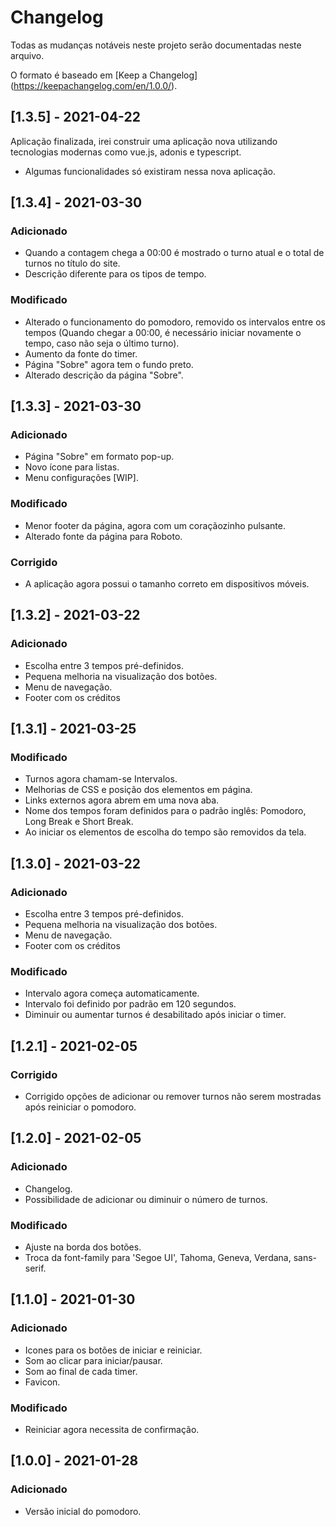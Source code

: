 # Changelog

Todas as mudanças notáveis ​​neste projeto serão documentadas neste arquivo.

O formato é baseado em [Keep a Changelog] (https://keepachangelog.com/en/1.0.0/).

## [1.3.5] - 2021-04-22

Aplicação finalizada, irei construir uma aplicação nova utilizando tecnologias modernas 
como vue.js, adonis e typescript.
- Algumas funcionalidades só existiram nessa nova aplicação.

## [1.3.4] - 2021-03-30

### Adicionado

- Quando a contagem chega a 00:00 é mostrado o turno atual e o total de turnos no título do site.
- Descrição diferente para os tipos de tempo.

### Modificado

- Alterado o funcionamento do pomodoro, removido os intervalos entre os tempos (Quando chegar a 00:00, é necessário iniciar novamente o tempo, caso não seja o último turno).
- Aumento da fonte do timer.
- Página "Sobre" agora tem o fundo preto.
- Alterado descrição da página "Sobre".

## [1.3.3] - 2021-03-30

### Adicionado

- Página "Sobre" em formato pop-up.
- Novo ícone para listas.
- Menu configurações [WIP].

### Modificado

- Menor footer da página, agora com um coraçãozinho pulsante.
- Alterado fonte da página para Roboto.

### Corrigido

- A aplicação agora possui o tamanho correto em dispositivos móveis.

## [1.3.2] - 2021-03-22

### Adicionado

- Escolha entre 3 tempos pré-definidos.
- Pequena melhoria na visualização dos botões.
- Menu de navegação.
- Footer com os créditos

## [1.3.1] - 2021-03-25

### Modificado

- Turnos agora chamam-se Intervalos.
- Melhorias de CSS e posição dos elementos em página.
- Links externos agora abrem em uma nova aba.
- Nome dos tempos foram definidos para o padrão inglês: Pomodoro, Long Break e Short Break.
- Ao iniciar os elementos de escolha do tempo são removidos da tela.

## [1.3.0] - 2021-03-22

### Adicionado

- Escolha entre 3 tempos pré-definidos.
- Pequena melhoria na visualização dos botões.
- Menu de navegação.
- Footer com os créditos

### Modificado

- Intervalo agora começa automaticamente.
- Intervalo foi definido por padrão em 120 segundos.
- Diminuir ou aumentar turnos é desabilitado após iniciar o timer.

## [1.2.1] - 2021-02-05

### Corrigido

- Corrigido opções de adicionar ou remover turnos não serem mostradas após reiniciar o pomodoro.

## [1.2.0] - 2021-02-05

### Adicionado

- Changelog.
- Possibilidade de adicionar ou diminuir o número de turnos.

### Modificado

- Ajuste na borda dos botões.
- Troca da font-family para 'Segoe UI', Tahoma, Geneva, Verdana, sans-serif.

## [1.1.0] - 2021-01-30

### Adicionado

- Icones para os botões de iniciar e reiniciar.
- Som ao clicar para iniciar/pausar.
- Som ao final de cada timer.
- Favicon.

### Modificado

- Reiniciar agora necessita de confirmação.

## [1.0.0] - 2021-01-28

### Adicionado

- Versão inicial do pomodoro.
